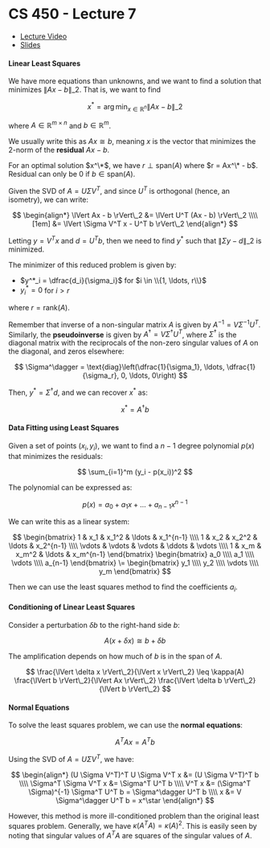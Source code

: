 # CS 450 - Lecture 7

* [Lecture Video](https://mediaspace.illinois.edu/media/t/1_06ikz8ir/330048022)
* [Slides](https://relate.cs.illinois.edu/course/cs450-s24/f/lectures/03-lecture.pdf)

#### Linear Least Squares

We have more equations than unknowns, and we want to find a solution
that minimizes $\lVert Ax - b \rVert\_2$. That is, we want to find

$$
x^* = \arg\min_{x \in \mathbb{R}^n} \lVert Ax - b \rVert\_2
$$

where $A \in \mathbb{R}^{m \times n}$ and $b \in \mathbb{R}^m$.

We usually write this as $Ax \cong b$, meaning $x$ is the vector that
minimizes the 2-norm of the **residual** $Ax - b$.

For an optimal solution $x^\*$, we have $r \perp \text{span}(A)$ where
$r = Ax^\* - b$. Residual can only be $0$ if $b \in \text{span}(A)$.

Given the SVD of $A = U \Sigma V^T$, and since $U^T$ is orthogonal (hence, an isometry), we can write:

$$
\begin{align*}
\lVert Ax - b \rVert\_2 &= 
\lVert U^T (Ax - b) \rVert\_2 \\\\[1em]
&= \lVert \Sigma V^T x - U^T b \rVert\_2
\end{align*}
$$

Letting $y = V^T x$ and $d = U^T b$, then we need to find $y^*$ such that
$\lVert \Sigma y - d \rVert\_2$ is minimized.

The minimizer of this reduced problem is given by:

- $y^*_i = \dfrac{d_i}{\sigma_i}$ for $i \in \\{1, \ldots, r\\}$
- $y^*_i = 0$ for $i > r$

where $r = \text{rank}(A)$.

Remember that inverse of a non-singular matrix $A$ is given by $A^{-1} = V \Sigma^{-1} U^T$. Similarly, the **pseudoinverse** is given by $A^\dagger = V \Sigma^\dagger U^T$, where $\Sigma^\dagger$ is the diagonal matrix with the reciprocals of the non-zero singular values of $A$ on the diagonal, and zeros elsewhere:

$$
\Sigma^\dagger = \text{diag}\left(\dfrac{1}{\sigma_1}, \ldots, \dfrac{1}{\sigma_r}, 0, \ldots, 0\right)
$$

Then, $y^* = \Sigma^\dagger d$, and we can recover $x^*$ as:

$$
x^* = A^\dagger b
$$

#### Data Fitting using Least Squares

Given a set of points $(x_i, y_i)$, we want to find a $n-1$ degree polynomial $p(x)$ that minimizes the residuals:

$$
\sum_{i=1}^m (y_i - p(x_i))^2
$$

The polynomial can be expressed as:

$$
p(x) = a_0 + a_1 x + \ldots + a_{n-1} x^{n-1}
$$

We can write this as a linear system:

$$
\begin{bmatrix}
1 & x_1 & x_1^2 & \ldots & x_1^{n-1} \\\\
1 & x_2 & x_2^2 & \ldots & x_2^{n-1} \\\\
\vdots & \vdots & \vdots & \ddots & \vdots \\\\
1 & x_m & x_m^2 & \ldots & x_m^{n-1}
\end{bmatrix}
\begin{bmatrix}
a_0 \\\\
a_1 \\\\
\vdots \\\\
a_{n-1}
\end{bmatrix}
\=
\begin{bmatrix}
y_1 \\\\
y_2 \\\\
\vdots \\\\
y_m
\end{bmatrix}
$$

Then we can use the least squares method to find the coefficients $a_i$.

#### Conditioning of Linear Least Squares

Consider a perturbation $\delta b$ to the right-hand side $b$:

$$
A(x + \delta x) \cong b + \delta b
$$

The amplification depends on how much of $b$ is in the span of $A$.

$$
\frac{\lVert \delta x \rVert\_2}{\lVert x \rVert\_2} \leq \kappa(A) \frac{\lVert b \rVert\_2}{\lVert Ax \rVert\_2} \frac{\lVert \delta b \rVert\_2}{\lVert b \rVert\_2}
$$

#### Normal Equations

To solve the least squares problem, we can use the **normal equations**:

$$
A^T A x = A^T b
$$

Using the SVD of $A = U \Sigma V^T$, we have:

$$
\begin{align*}
(U \Sigma V^T)^T U \Sigma V^T x &= (U \Sigma V^T)^T b \\\\
\Sigma^T \Sigma V^T x &= \Sigma^T U^T b \\\\
V^T x &= (\Sigma^T \Sigma)^{-1} \Sigma^T U^T b = \Sigma^\dagger U^T b \\\\
x &= V \Sigma^\dagger U^T b = x^\star
\end{align*}
$$

However, this method is more ill-conditioned problem than the original least squares problem. Generally, we have $\kappa(A^T A) = \kappa(A)^2$.
This is easily seen by noting that singular values of $A^T A$ are squares of the singular values of $A$.

